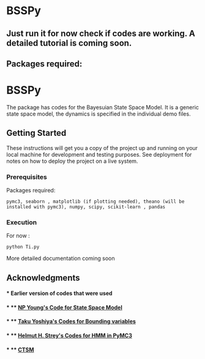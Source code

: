 # BSSPy

## Just run it for now check if codes are working. A detailed tutorial is coming soon. 

## Packages required:
 

# BSSPy

The package has codes for the Bayesuian State Space Model. It is a generic state space model, the dynamics is specified in the individual demo files.

## Getting Started

These instructions will get you a copy of the project up and running on your local machine for development and testing purposes. See deployment for notes on how to deploy the project on a live system.

### Prerequisites
Packages required:

```
pymc3, seaborn , matplotlib (if plotting needed), theano (will be installed with pymc3), numpy, scipy, scikit-learn , pandas
```

### Execution

For now :
```
python Ti.py
```

More detailed documentation coming soon
 

## Acknowledgments

#### * Earlier version of codes that were used 
#### * ** [ NP Young's Code for State Space Model](https://gist.github.com/npyoung/adc097f95c6148a5e31c2f388efaa697)
#### * ** [Taku Yoshiya's Codes for Bounding variables](https://gist.github.com/taku-y/aa4503452b5573c458c8c3fc32af0919)
#### * ** [Helmut H. Strey's Codes for HMM in PyMC3](https://github.com/hstrey/Hidden-Markov-Models-pymc3)
#### * ** [CTSM](http://ctsm.info/)
